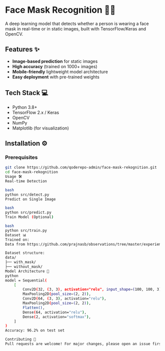 # Face Mask Recognition 🚀😷

A deep learning model that detects whether a person is wearing a face mask in real-time or in static images, built with TensorFlow/Keras and OpenCV.

## Features ✨
- **Image-based prediction** for static images
- **High accuracy** (trained on 1000+ images)
- **Mobile-friendly** lightweight model architecture
- **Easy deployment** with pre-trained weights

## Tech Stack 💻
- Python 3.8+
- TensorFlow 2.x / Keras
- OpenCV
- NumPy
- Matplotlib (for visualization)

## Installation ⚙️

### Prerequisites
```bash
git clone https://github.com/qoderepo-admin/face-mask-rekognition.git
cd face-mask-rekognition
Usage 🛠️
Real-time Detection

bash
python src/detect.py
Predict on Single Image

bash
python src/predict.py
Train Model (Optional)

bash
python src/train.py
Dataset 📊
Trained on:
Data from https://github.com/prajnasb/observations/tree/master/experiements/data

Dataset structure:
data/
├── with_mask/
├── without_mask/
Model Architecture 🧠
python
model = Sequential(
    [
        Conv2D(32, (3, 3), activation="relu", input_shape=(100, 100, 3)),
        MaxPooling2D(pool_size=(2, 2)),
        Conv2D(64, (3, 3), activation="relu"),
        MaxPooling2D(pool_size=(2, 2)),
        Flatten(),
        Dense(64, activation="relu"),
        Dense(2, activation="softmax"),
    ]
)
Accuracy: 96.2% on test set

Contributing 🤝
Pull requests are welcome! For major changes, please open an issue first.
